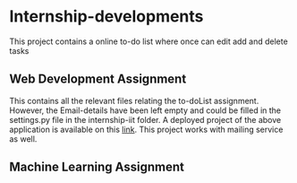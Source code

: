 # Internship-developments
This project contains a online to-do list where once can edit add and delete tasks

## Web Development Assignment

This contains all the relevant files relating the to-doList assignment. However, the Email-details have been left empty and could be filled in the settings.py file in the internship-iit folder. A deployed project of the above application is available on this [link](http://internship-iit.herokuapp.com/). This project works with mailing service as well. 

## Machine Learning Assignment
